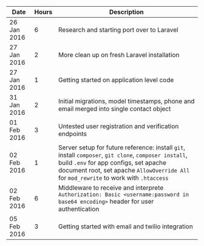 | Date | Hours | Description |
|------|-------|-------------|
| 26 Jan 2016 | 6 | Research and starting port over to Laravel |
| 27 Jan 2016 | 2 | More clean up on fresh Laravel installation |
| 27 Jan 2016 | 1 | Getting started on application level code |
| 31 Jan 2016 | 2 | Initial migrations, model timestamps, phone and email merged into single contact object |
| 01 Feb 2016 | 3 | Untested user registration and verification endpoints |
| 02 Feb 2016 | 1 | Server setup for future reference: install `git`, install `composer`, `git clone`, `composer install`, build `.env` for app configs, set apache document root, set apache `AllowOverride All` for `mod_rewrite` to work with `.htaccess` |
| 02 Feb 2016 | 6 | Middleware to receive and interprete `Authorization: Basic <username:password in base64 encoding>` header for user authentication |
| 05 Feb 2016 | 3 | Getting started with email and twilio integration |
